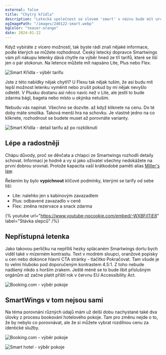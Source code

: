 ```yaml
---
external: false
title: "Chytrý křídla"
description: "Letecká společnost se slovem 'smart' v názvu bude mít určitě chytře vyladěný nákupní proces letenky. A nebo taky ne."
ogImagePath: "/images/240122-smart.webp"
bgColor: "teaser-orange"
date: 2024-01-22
---
```


Když vybíráte z vícero možností, tak byste rádi znali nějaké informace, podle kterých se můžete rozhodnout. Český letecký dopravce Smartwings vám při nákupu letenky dává chytře na výběr hned ze tří tarifů, které se liší jen o pár stokorun. Na letence můžete mít napsáno Lite, Plus nebo Flex.

![Smart Křídla - výběr tarifu](/images/240122-smart.webp)

Jste z této nabídky nějak chytří? U Flexu tak nějak tuším, že asi budu mít lepší možnost letenku vyměnit nebo zrušit pokud by mi nějak nevyšlo odletět. V Plusku dostanu asi něco navíc než v Lite, ale jestli to bude zdarma bágl, bageta nebo místo u okýnka netuším.

Nebudu vás napínat. Všechno se dozvíte. až když kliknete na cenu. Do té doby máte smolíka. Taková menší hra na schovku. Je vlastně jedno na co kliknete, rozhodnout se budete muset až porovnáte varianty.

![Smart Křídla - detail tarifu až po rozkliknutí](/images/240122-smart-2.webp)

## Lépe a radostněji

Chápu důvody, proč se děvčata a chlapci ze Smartwings rozhodli detaily schovat. Informací je hodně a vy si jako uživatel všechny nedokážete na první dobrou srovnat. Protože kapacita vaší krátkodobé paměti alias [Miller's law](https://lawsofux.com/millers-law/).

Řešením by bylo **vypíchnout** klíčové podmínky, kterými se tarify od sebe liší:

- Lite: nalehko jen s kabinovým zavazadlem
- Plus: odbavené zavazadlo v ceně
- Flex: změna rezervace a snack zdarma

{% youtube url="https://www.youtube-nocookie.com/embed/-WXBFilTiE8" label="Stávka slepců" /%}

## Nepřístupná letenka

Jako takovou perličku na nepříliš hezky splácaném Smartwings dortu bych viděl také v mizerném kontrastu. Text v modrém sloupci, oranžové popisky u cen nebo dokonce hlavní CTA stránky - tlačítko Pokračovat. Tam všude je to velmi hluboko pod doporučeným kontrastem 4.5:1. Z toho nebude nadšený nikdo s horším zrakem. Ještě méně se to bude líbit příslušným orgánům až začne platit příští rok v červnu EU Accessibility Act.

![Booking.com - výběr pokoje](/images/240122-smart-5.webp)

## SmartWings v tom nejsou sami

Na téma porovnání různých údajů mám už delší dobu nachystané také dva úlovky z procesu bookování hotelového pokoje. Tam pro změnu nejde o to, že by nebylo co porovnávat, ale že si můžete vybrat rozdílnou cenu za identické služby.

![Booking.com - výběr pokoje](/images/240122-smart-3.webp)

![Smart hotel - výběr pokoje](/images/240122-smart-4.webp)
